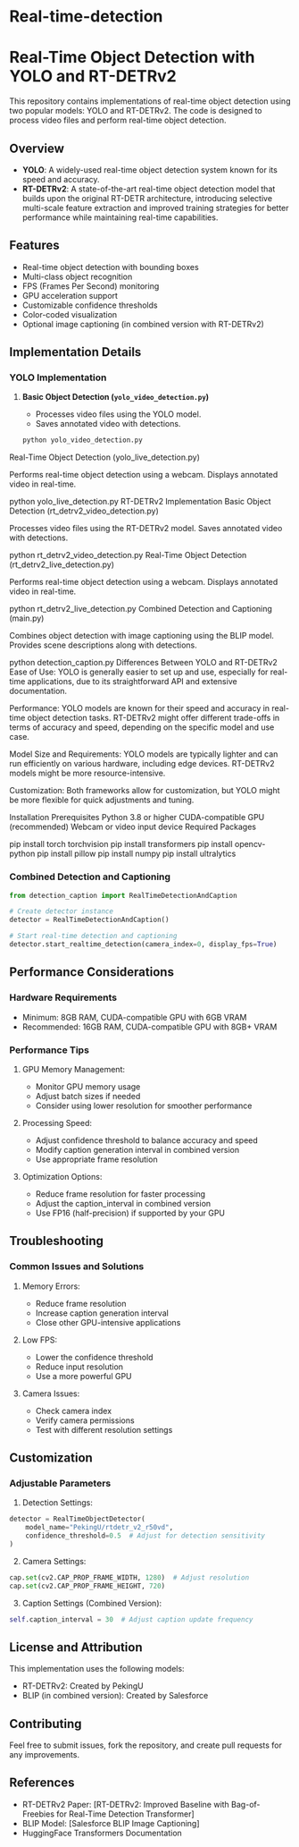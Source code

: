 # Real-time-detection

# Real-Time Object Detection with YOLO and RT-DETRv2

This repository contains implementations of real-time object detection using two popular models: YOLO and RT-DETRv2. The code is designed to process video files and perform real-time object detection.

## Overview

- **YOLO**: A widely-used real-time object detection system known for its speed and accuracy.
- **RT-DETRv2**: A state-of-the-art real-time object detection model that builds upon the original RT-DETR architecture, introducing selective multi-scale feature extraction and improved training strategies for better performance while maintaining real-time capabilities.

## Features

- Real-time object detection with bounding boxes
- Multi-class object recognition
- FPS (Frames Per Second) monitoring
- GPU acceleration support
- Customizable confidence thresholds
- Color-coded visualization
- Optional image captioning (in combined version with RT-DETRv2)

## Implementation Details

### YOLO Implementation

1. **Basic Object Detection (`yolo_video_detection.py`)**
   - Processes video files using the YOLO model.
   - Saves annotated video with detections.

   ```bash
   python yolo_video_detection.py
Real-Time Object Detection (yolo_live_detection.py)

Performs real-time object detection using a webcam.
Displays annotated video in real-time.

python yolo_live_detection.py
RT-DETRv2 Implementation
Basic Object Detection (rt_detrv2_video_detection.py)

Processes video files using the RT-DETRv2 model.
Saves annotated video with detections.

python rt_detrv2_video_detection.py
Real-Time Object Detection (rt_detrv2_live_detection.py)

Performs real-time object detection using a webcam.
Displays annotated video in real-time.

python rt_detrv2_live_detection.py
Combined Detection and Captioning (main.py)

Combines object detection with image captioning using the BLIP model.
Provides scene descriptions along with detections.

python detection_caption.py
Differences Between YOLO and RT-DETRv2
Ease of Use: YOLO is generally easier to set up and use, especially for real-time applications, due to its straightforward API and extensive documentation.

Performance: YOLO models are known for their speed and accuracy in real-time object detection tasks. RT-DETRv2 might offer different trade-offs in terms of accuracy and speed, depending on the specific model and use case.

Model Size and Requirements: YOLO models are typically lighter and can run efficiently on various hardware, including edge devices. RT-DETRv2 models might be more resource-intensive.

Customization: Both frameworks allow for customization, but YOLO might be more flexible for quick adjustments and tuning.

Installation
Prerequisites
Python 3.8 or higher
CUDA-compatible GPU (recommended)
Webcam or video input device
Required Packages

pip install torch torchvision
pip install transformers
pip install opencv-python
pip install pillow
pip install numpy
pip install ultralytics

### Combined Detection and Captioning

```python
from detection_caption import RealTimeDetectionAndCaption

# Create detector instance
detector = RealTimeDetectionAndCaption()

# Start real-time detection and captioning
detector.start_realtime_detection(camera_index=0, display_fps=True)
```

## Performance Considerations

### Hardware Requirements

- Minimum: 8GB RAM, CUDA-compatible GPU with 6GB VRAM
- Recommended: 16GB RAM, CUDA-compatible GPU with 8GB+ VRAM

### Performance Tips

1. GPU Memory Management:
   - Monitor GPU memory usage
   - Adjust batch sizes if needed
   - Consider using lower resolution for smoother performance

2. Processing Speed:
   - Adjust confidence threshold to balance accuracy and speed
   - Modify caption generation interval in combined version
   - Use appropriate frame resolution

3. Optimization Options:
   - Reduce frame resolution for faster processing
   - Adjust the caption_interval in combined version
   - Use FP16 (half-precision) if supported by your GPU

## Troubleshooting

### Common Issues and Solutions

1. Memory Errors:
   - Reduce frame resolution
   - Increase caption generation interval
   - Close other GPU-intensive applications

2. Low FPS:
   - Lower the confidence threshold
   - Reduce input resolution
   - Use a more powerful GPU

3. Camera Issues:
   - Check camera index
   - Verify camera permissions
   - Test with different resolution settings

## Customization

### Adjustable Parameters

1. Detection Settings:
```python
detector = RealTimeObjectDetector(
    model_name="PekingU/rtdetr_v2_r50vd",
    confidence_threshold=0.5  # Adjust for detection sensitivity
)
```

2. Camera Settings:
```python
cap.set(cv2.CAP_PROP_FRAME_WIDTH, 1280)  # Adjust resolution
cap.set(cv2.CAP_PROP_FRAME_HEIGHT, 720)
```

3. Caption Settings (Combined Version):
```python
self.caption_interval = 30  # Adjust caption update frequency
```

## License and Attribution

This implementation uses the following models:
- RT-DETRv2: Created by PekingU
- BLIP (in combined version): Created by Salesforce

## Contributing

Feel free to submit issues, fork the repository, and create pull requests for any improvements.

## References

- RT-DETRv2 Paper: [RT-DETRv2: Improved Baseline with Bag-of-Freebies for Real-Time Detection Transformer]
- BLIP Model: [Salesforce BLIP Image Captioning]
- HuggingFace Transformers Documentation
